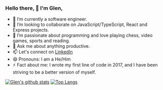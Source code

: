 ### Hello there, 👋 I'm Glen,

- 🔭 I’m currently a software engineer.
- 👯 I’m looking to collaborate on JavaScript/TypeScript, React and Express projects.
- 🤔 I’m passionate about programming and love playing chess, video games, sports and reading.
- 💬 Ask me about anything productive.
- 📫 Let's connect on [LinkedIn](https://www.linkedin.com/in/otang-glen-2126b3188/)
- 😄 Pronouns: I am a He/Him
- ⚡ Fact about me: I wrote my first line of code in 2017, and I have been striving to be a better version of myself. 

[![Glen's github stats](https://github-readme-stats.vercel.app/api?username=glenorock&show_icons=true&theme=radical)](https://github.com/glenorock/github-readme-stats)  [![Top Langs](https://github-readme-stats.vercel.app/api/top-langs/?username=glenorock&show_icons=true&theme=radical&layout=compact)](https://github.com/glenorock/github-readme-stats)
